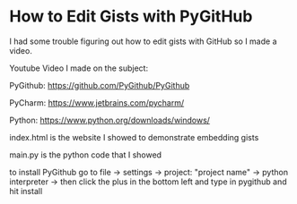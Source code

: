 # How to Edit Gists with PyGitHub

I had some trouble figuring out how to edit gists with GitHub so I made a video.

Youtube Video I made on the subject: 

PyGithub: https://github.com/PyGithub/PyGithub

PyCharm: https://www.jetbrains.com/pycharm/

Python: https://www.python.org/downloads/windows/

index.html is the website I showed to demonstrate embedding gists

main.py is the python code that I showed

to install PyGithub go to file -> settings -> project: "project name" -> python interpreter -> then click the plus in the bottom left and type in pygithub and hit install

